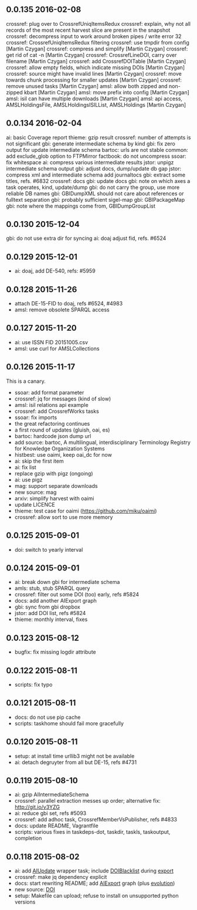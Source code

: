 0.0.135 2016-02-08
------------------

crossref: plug over to CrossrefUniqItemsRedux
crossref: explain, why not all records of the most recent harvest slice are present in the snapshot
crossref: decompress input to work around broken pipes / write error 32
crossref: CrossrefUniqItemsRedux filtering
crossref: use tmpdir from config [Martin Czygan]
crossref: compress and simplify [Martin Czygan]
crossref: get rid of cat -n [Martin Czygan]
crossref: CrossrefLineDOI, carry over filename [Martin Czygan]
crossref: add CrossrefDOITable [Martin Czygan]
crossref: allow empty fields, which indicate missing DOIs [Martin Czygan]
crossref: source might have invalid lines [Martin Czygan]
crossref: move towards chunk processing for smaller updates [Martin Czygan]
crossref: remove unused tasks [Martin Czygan]
amsl: allow both zipped and non-zipped kbart [Martin Czygan]
amsl: move prefix into config [Martin Czygan]
amsl: isil can have multiple downloads [Martin Czygan]
amsl: api access, AMSLHoldingsFile, AMSLHoldingsISILList, AMSLHoldings [Martin Czygan]

0.0.134 2016-02-04
------------------

ai: basic Coverage report
thieme: gzip result
crossref: number of attempts is not significant
gbi: generate intermediate schema by kind
gbi: fix zero output for update intermediate schema
bartoc: urls are not stable
common: add exclude_glob option to FTPMirror
factbook: do not uncompress
ssoar: fix whitespace
ai: compress various intermediate results
jstor: unpigz intermediate schema output
gbi: adjust docs, dump/update db gap
jstor: compress xml and intermediate schema
add journaltocs
gbi: extract some titles, refs. #6832
crossref: docs
gbi: update docs
gbi: note on which axes a task operates, kind, update/dump
gbi: do not carry the group, use more reliable DB names
gbi: GBIDumpXML should not care about references or fulltext separation
gbi: probably sufficient sigel-map
gbi: GBIPackageMap
gbi: note where the mappings come from, GBIDumpGroupList

0.0.130 2015-12-04
------------------

gbi: do not use extra dir for syncing
ai: doaj adjust fid, refs. #6524

0.0.129 2015-12-01
------------------

* ai: doaj, add DE-540, refs: #5959

0.0.128 2015-11-26
------------------

* attach DE-15-FID to doaj, refs #6524, #4983
* amsl: remove obsolete SPARQL access

0.0.127 2015-11-20
------------------

* ai: use ISSN FID 20151005.csv
* amsl: use curl for AMSLCollections

0.0.126 2015-11-17
------------------

This is a canary.

* ssoar: add format parameter
* crossref: jq for messages (kind of slow)
* amsl: isil relations api example
* crossref: add CrossrefWorks tasks
* ssoar: fix imports
* the great refactoring continues
* a first round of updates (gluish, oai, es)
* bartoc: hardcode json dump url
* add source: bartoc, A multilingual, interdisciplinary Terminology Registry for Knowledge Organization Systems
* histbest: use oaimi, keep oai_dc for now
* ai: skip the first item
* ai: fix list
* replace gzip with pigz (ongoing)
* ai: use pigz
* mag: support separate downloads
* new source: mag
* arxiv: simplify harvest with oaimi
* update LICENCE
* thieme: test case for oaimi (https://github.com/miku/oaimi)
* crossref: allow sort to use more memory

0.0.125 2015-09-01
------------------

* doi: switch to yearly interval

0.0.124 2015-09-01
------------------

* ai: break down gbi for intermediate schema
* amls: stub, stub SPARQL query
* crossref: filter out some DOI (too) early, refs #5824
* docs: add another AIExport graph
* gbi: sync from gbi dropbox
* jstor: add DOI list, refs #5824
* thieme: monthly interval, fixes

0.0.123 2015-08-12
------------------

* bugfix: fix missing logdir attribute

0.0.122 2015-08-11
------------------

* scripts: fix typo

0.0.121 2015-08-11
------------------

* docs: do not use pip cache
* scripts: taskhome should fail more gracefully

0.0.120 2015-08-11
------------------

* setup: at install time urllib3 might not be available
* ai: detach degruyter from all but DE-15, refs #4731

0.0.119 2015-08-10
------------------

* ai: gzip AIIntermediateSchema
* crossref: parallel extraction messes up order; alternative fix: http://git.io/v3YZG
* ai: reduce gbi set, refs #5093
* crossref: add adhoc task, CrossrefMemberVsPublisher, refs #4833
* docs: update README, Vagrantfile
* scripts: various fixes in taskdeps-dot, taskdir, taskls, taskoutput, completion

0.0.118 2015-08-02
------------------

* ai: add [AIUpdate](http://git.io/vOZFg) wrapper task; include [DOIBlacklist](http://git.io/vOZFa) during [export](http://git.io/vOZFK)
* crossref: make jq dependency explicit
* docs: start rewriting README; add [AIExport](http://git.io/vOZFS) graph (plus [evolution](http://git.io/vOZFQ))
* new source: [DOI](http://git.io/vOZFj)
* setup: Makefile can upload; refuse to install on unsupported python versions
